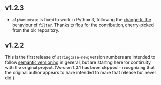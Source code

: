 ## v1.2.3

* `alphanumcase` is fixed to work in Python 3, following the [change to the behaviour of `filter`](https://stackoverflow.com/questions/13638898). Thanks to [flou](https://github.com/flou) for the contribution, cherry-picked from the old repository.

## v1.2.2

This is the first release of `stringcase-new`; version numbers are intended to follow [semantic versioning](https://semver.org) in general, but are starting here for continuity with the original project. (Version 1.2.1 has been skipped - recognizing that the original author appears to have intended to make that release but never did.)
